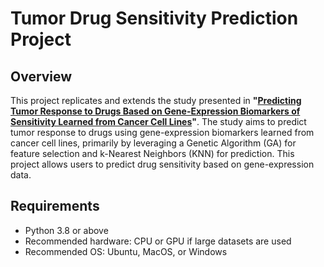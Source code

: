 # Tumor Drug Sensitivity Prediction Project

## Overview

This project replicates and extends the study presented in **"[Predicting Tumor Response to Drugs Based on Gene-Expression Biomarkers of Sensitivity Learned from Cancer Cell Lines](https://doi.org/10.1186/s12864-021-07581-7)"**. The study aims to predict tumor response to drugs using gene-expression biomarkers learned from cancer cell lines, primarily by leveraging a Genetic Algorithm (GA) for feature selection and k-Nearest Neighbors (KNN) for prediction. This project allows users to predict drug sensitivity based on gene-expression data.

## Requirements

- Python 3.8 or above
- Recommended hardware: CPU or GPU if large datasets are used
- Recommended OS: Ubuntu, MacOS, or Windows

